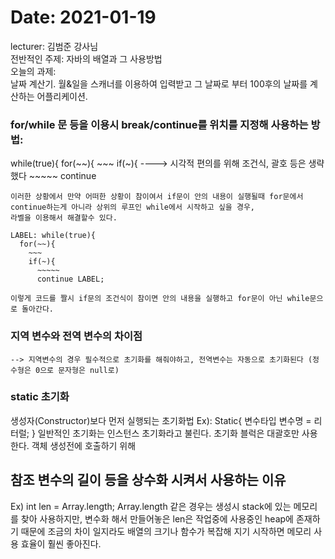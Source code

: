 # Date: 2021-01-19  
  lecturer: 김범준 강사님  
  전반적인 주제: 자바의 배열과 그 사용방법  
  오늘의 과제:  
    날짜 계산기. 월&일을 스캐너를 이용하여 입력받고 그 날짜로 부터 100후의 날짜를 계산하는 어플리케이션.  

### for/while 문 등을 이용시 break/continue를 위치를 지정해 사용하는 방법:  
   while(true){
      for(~~){
        ~~~
        if(~){                         ----> 시각적 편의를 위해 조건식, 괄호 등은 생략했다
          ~~~~~
          continue

    이러한 상황에서 만약 어떠한 상황이 참이여서 if문이 안의 내용이 실행될때 for문에서 continue하는게 아니라 상위의 루프인 while에서 시작하고 싶을 경우,
    라벨을 이용해서 해결할수 있다.
    
    LABEL: while(true){
      for(~~){
        ~~~
        if(~){
          ~~~~~
          continue LABEL;

    이렇게 코드를 짤시 if문의 조건식이 참이면 안의 내용을 실행하고 for문이 아닌 while문으로 돌아간다.
  
### 지역 변수와 전역 변수의 차이점  
    --> 지역변수의 경우 필수적으로 초기화를 해줘야하고, 전역변수는 자동으로 초기화된다 (정수형은 0으로 문자형은 null로)

### static 초기화 
  생성자(Constructor)보다 먼저 실행되는 초기화법
    Ex):
    Static{
        변수타입 변수명 = 리터럴;
        }
   일반적인 초기화는 인스턴스 초기화라고 불린다.
   초기화 블럭은 대괄호만 사용한다. 객체 생성전에 호출하기 위해
   
## 참조 변수의 길이 등을 상수화 시켜서 사용하는 이유
Ex) int len = Array.length;
Array.length 같은 경우는 생성시 stack에 있는 메모리를 찾아 사용하지만, 변수화 해서 만들어놓은 len은 작업중에 사용중인 heap에 존재하기 때문에 조금의 차이 
일지라도	배열의 크기나 함수가 복잡해 지기 시작하면 메모리 사용 효율이 훨씬 좋아진다.
